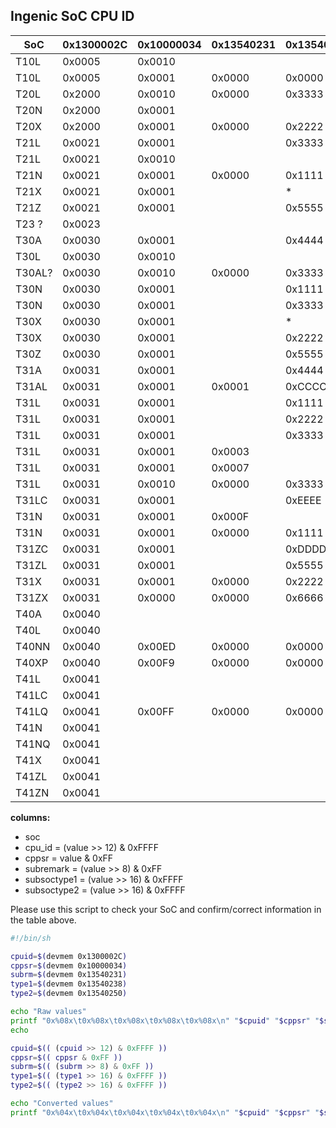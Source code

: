 Ingenic SoC CPU ID
------------------

| SoC   | 0x1300002C | 0x10000034 | 0x13540231 | 0x13540238 | 0x13540250 | Checked |
|-------|------------|------------|------------|------------|------------|---------|
| T10L  | 0x0005     | 0x0010     |            |            |            |         |
| T10L  | 0x0005     | 0x0001     | 0x0000     | 0x0000     | 0x0000     | X       |
| T20L  | 0x2000     | 0x0010     | 0x0000     | 0x3333     | 0x0000     | XX      |
| T20N  | 0x2000     | 0x0001     |            |            |            |         |
| T20X  | 0x2000     | 0x0001     | 0x0000     | 0x2222     | 0x0000     | XX      |
| T21L  | 0x0021     | 0x0001     |            | 0x3333     |            |         |
| T21L  | 0x0021     | 0x0010     |            |            |            |         |
| T21N  | 0x0021     | 0x0001     | 0x0000     | 0x1111     | 0x0000     | XX      |
| T21X  | 0x0021     | 0x0001     |            | *          |            |         |
| T21Z  | 0x0021     | 0x0001     |            | 0x5555     |            |         |
| T23 ? | 0x0023     |            |            |            |            |         |
| T30A  | 0x0030     | 0x0001     |            | 0x4444     |            |         |
| T30L  | 0x0030     | 0x0010     |            |            |            |         |
| T30AL?| 0x0030     | 0x0010     | 0x0000     | 0x3333     | 0x0000     | XX      |
| T30N  | 0x0030     | 0x0001     |            | 0x1111     |            |         |
| T30N  | 0x0030     | 0x0001     |            | 0x3333     |            |         |
| T30X  | 0x0030     | 0x0001     |            | *          |            |         |
| T30X  | 0x0030     | 0x0001     |            | 0x2222     |            |         |
| T30Z  | 0x0030     | 0x0001     |            | 0x5555     |            |         |
| T31A  | 0x0031     | 0x0001     |            | 0x4444     |            |         |
| T31AL | 0x0031     | 0x0001     | 0x0001     | 0xCCCC     | 0x0000     | X       |
| T31L  | 0x0031     | 0x0001     |            | 0x1111     |            |         | 
| T31L  | 0x0031     | 0x0001     |            | 0x2222     |            |         |
| T31L  | 0x0031     | 0x0001     |            | 0x3333     |            |         |
| T31L  | 0x0031     | 0x0001     | 0x0003     |            |            |         |
| T31L  | 0x0031     | 0x0001     | 0x0007     |            |            |         |
| T31L  | 0x0031     | 0x0010     | 0x0000     | 0x3333     | 0x0000     | X       |
| T31LC | 0x0031     | 0x0001     |            | 0xEEEE     |            |         |
| T31N  | 0x0031     | 0x0001     | 0x000F     |            |            |         |
| T31N  | 0x0031     | 0x0001     | 0x0000     | 0x1111     | 0x0000     | X       |
| T31ZC | 0x0031     | 0x0001     |            | 0xDDDD     |            |         |
| T31ZL | 0x0031     | 0x0001     |            | 0x5555     |            |         |
| T31X  | 0x0031     | 0x0001     | 0x0000     | 0x2222     | 0x0000     | X       |
| T31ZX | 0x0031     | 0x0000     | 0x0000     | 0x6666     | 0x0000     | XX      |
| T40A  | 0x0040     |            |            |            | 0x4444     |         |
| T40L  | 0x0040     |            |            |            | 0x1111     |         |
| T40NN | 0x0040     | 0x00ED     | 0x0000     | 0x0000     | 0x8888     | XX      |
| T40XP | 0x0040     | 0x00F9     | 0x0000     | 0x0000     | 0x7777     | X       |
| T41L  | 0x0041     |            |            |            | 0x3333     |         |
| T41LC | 0x0041     |            |            |            | 0x8888     |         |
| T41LQ | 0x0041     | 0x00FF     | 0x0000     | 0x0000     | 0x9999     | XX      |
| T41N  | 0x0041     |            |            |            | 0x1111     |         |
| T41NQ | 0x0041     |            |            |            | 0xAAAA     |         |
| T41X  | 0x0041     |            |            |            | 0x6666     |         |
| T41ZL | 0x0041     |            |            |            | 0x5555     |         |
| T41ZN | 0x0041     |            |            |            | 0x7777     |         |

__columns:__
- soc
- cpu_id = (value >> 12) & 0xFFFF
- cppsr = value & 0xFF 
- subremark = (value >> 8) & 0xFF
- subsoctype1 = (value >> 16) & 0xFFFF
- subsoctype2 = (value >> 16) & 0xFFFF


Please use this script to check your SoC and confirm/correct information in the table above.  

``` bash
#!/bin/sh

cpuid=$(devmem 0x1300002C)
cppsr=$(devmem 0x10000034)
subrm=$(devmem 0x13540231)
type1=$(devmem 0x13540238)
type2=$(devmem 0x13540250)

echo "Raw values"
printf "0x%08x\t0x%08x\t0x%08x\t0x%08x\t0x%08x\n" "$cpuid" "$cppsr" "$subrm" "$type1" "$type2"
echo

cpuid=$(( (cpuid >> 12) & 0xFFFF ))
cppsr=$(( cppsr & 0xFF ))
subrm=$(( (subrm >> 8) & 0xFF ))
type1=$(( (type1 >> 16) & 0xFFFF ))
type2=$(( (type2 >> 16) & 0xFFFF ))

echo "Converted values"
printf "0x%04x\t0x%04x\t0x%04x\t0x%04x\t0x%04x\n" "$cpuid" "$cppsr" "$subrm" "$type1" "$type2"
```
